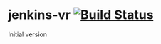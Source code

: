# jenkins-vr [![Build Status](https://travis-ci.org/Glebka/jenkins-vr.svg?branch=master)](https://travis-ci.org/Glebka/jenkins-vr)
Initial version
